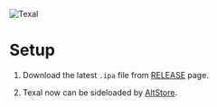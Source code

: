 ![Texal](https://s2.loli.net/2024/02/17/6xuUmfBvR1OrSX3.png)

# Setup
1. Download the latest `.ipa` file from [RELEASE](https://github.com/InkosiZhong/Texal/releases) page.

2. Texal now can be sideloaded by [AltStore](https://altstore.io).
